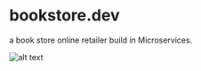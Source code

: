 # bookstore.dev
a book store online retailer build in Microservices.


![alt text](https://github.com/[K2101]/[bookstore.dev]/blob/[master]/bookstore.dev.png?raw=true)
